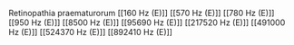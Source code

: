 Retinopathia praematurorum
[[160 Hz (E)]]
[[570 Hz (E)]]
[[780 Hz (E)]]
[[950 Hz (E)]]
[[8500 Hz (E)]]
[[95690 Hz (E)]]
[[217520 Hz (E)]]
[[491000 Hz (E)]]
[[524370 Hz (E)]]
[[892410 Hz (E)]]